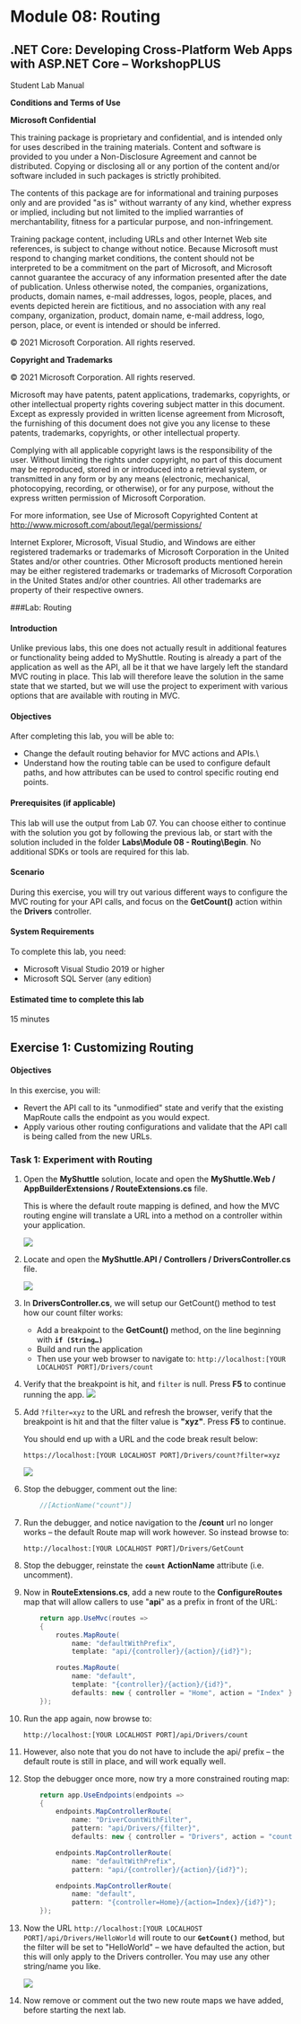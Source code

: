
# Module 08: Routing
## .NET Core: Developing Cross-Platform Web Apps with ASP.NET Core – WorkshopPLUS

Student Lab Manual

**Conditions and Terms of Use**

**Microsoft Confidential**

This training package is proprietary and confidential, and is intended only for
uses described in the training materials. Content and software is provided to
you under a Non-Disclosure Agreement and cannot be distributed. Copying or
disclosing all or any portion of the content and/or software included in such
packages is strictly prohibited.

The contents of this package are for informational and training purposes only
and are provided "as is" without warranty of any kind, whether express or
implied, including but not limited to the implied warranties of merchantability,
fitness for a particular purpose, and non-infringement.

Training package content, including URLs and other Internet Web site references,
is subject to change without notice. Because Microsoft must respond to changing
market conditions, the content should not be interpreted to be a commitment on
the part of Microsoft, and Microsoft cannot guarantee the accuracy of any
information presented after the date of publication. Unless otherwise noted, the
companies, organizations, products, domain names, e-mail addresses, logos,
people, places, and events depicted herein are fictitious, and no association
with any real company, organization, product, domain name, e-mail address, logo,
person, place, or event is intended or should be inferred.

© 2021 Microsoft Corporation. All rights reserved.

**Copyright and Trademarks**

© 2021 Microsoft Corporation. All rights reserved.

Microsoft may have patents, patent applications, trademarks, copyrights, or
other intellectual property rights covering subject matter in this document.
Except as expressly provided in written license agreement from Microsoft, the
furnishing of this document does not give you any license to these patents,
trademarks, copyrights, or other intellectual property.

Complying with all applicable copyright laws is the responsibility of the user.
Without limiting the rights under copyright, no part of this document may be
reproduced, stored in or introduced into a retrieval system, or transmitted in
any form or by any means (electronic, mechanical, photocopying, recording, or
otherwise), or for any purpose, without the express written permission of
Microsoft Corporation.

For more information, see Use of Microsoft Copyrighted Content at  
<http://www.microsoft.com/about/legal/permissions/>

Internet Explorer, Microsoft, Visual Studio, and Windows are either registered
trademarks or trademarks of Microsoft Corporation in the United States and/or
other countries. Other Microsoft products mentioned herein may be either
registered trademarks or trademarks of Microsoft Corporation in the United
States and/or other countries. All other trademarks are property of their
respective owners.

###Lab: Routing


#### Introduction 

Unlike previous labs, this one does not actually result in additional features
or functionality being added to MyShuttle. Routing is already a part of the
application as well as the API, all be it that we have largely left the standard
MVC routing in place. This lab will therefore leave the solution in the same
state that we started, but we will use the project to experiment with various
options that are available with routing in MVC.

#### Objectives 

After completing this lab, you will be able to:

- Change the default routing behavior for MVC actions and APIs.\
- Understand how the routing table can be used to configure default paths, and how attributes can be used to control specific routing end points.

#### Prerequisites (if applicable) 

This lab will use the output from Lab 07. You can choose either to continue with
the solution you got by following the previous lab, or start with the solution
included in the folder **Labs\\Module 08 - Routing\\Begin**. No additional SDKs
or tools are required for this lab.

#### Scenario 

During this exercise, you will try out various different ways to configure the
MVC routing for your API calls, and focus on the **GetCount()** action within
the **Drivers** controller.

#### System Requirements

To complete this lab, you need:
- Microsoft Visual Studio 2019 or higher
- Microsoft SQL Server (any edition)

#### Estimated time to complete this lab 

15 minutes

Exercise 1: Customizing Routing
-------------------------------

#### Objectives 

In this exercise, you will:
- Revert the API call to its "unmodified" state and verify that the existing MapRoute calls the endpoint as you would expect.
- Apply various other routing configurations and validate that the API call is being called from the new URLs.

### Task 1: Experiment with Routing

1. Open the **MyShuttle** solution, locate and open the **MyShuttle.Web / AppBuilderExtensions / RouteExtensions.cs** file.

    This is where the default route mapping is defined, and how the MVC routing
    engine will translate a URL into a method on a controller within your
    application.

    ![](media/2840511607499cfd8216e6d4f021b46f.png)

1. Locate and open the **MyShuttle.API / Controllers / DriversController.cs** file. 

    ![](media/be22e02c1f8fceb09a7e337f7667dd40.png)

1. In **DriversController.cs**, we will setup our GetCount() method to test how our count filter works:
    - Add a breakpoint to the **GetCount()** method, on the line beginning with **`if (String…)`**
    - Build and run the application
    - Then use your web browser to navigate to:
    `http://localhost:[YOUR LOCALHOST PORT]/Drivers/count`
    

1. Verify that the breakpoint is hit, and `filter` is null. Press **F5** to continue running the app.
    ![](media/2019-11-25-13-30-12.png)

1. Add `?filter=xyz` to the URL and refresh the browser, verify that the breakpoint is hit and that the filter value is **"xyz"**. Press **F5** to continue.

    You should end up with a URL and the code break result below:
    
    `https://localhost:[YOUR LOCALHOST PORT]/Drivers/count?filter=xyz`

    ![](media/2019-11-25-13-31-51.png)

1. Stop the debugger, comment out the line:

    ```csharp
        //[ActionName("count")]
    ```

1. Run the debugger, and notice navigation to the **/count** url no longer works – the default Route map will work however. So instead browse to:
    
    `http://localhost:[YOUR LOCALHOST PORT]/Drivers/GetCount`

1. Stop the debugger, reinstate the **`count`** **ActionName** attribute (i.e. uncomment).

1. Now in **RouteExtensions.cs**, add a new route to the **ConfigureRoutes** map that will allow callers to use "**api**" as a prefix in front of the URL:

    ```csharp
        return app.UseMvc(routes =>
        {
            routes.MapRoute(
                name: "defaultWithPrefix",
                template: "api/{controller}/{action}/{id?}");
    
            routes.MapRoute(
                name: "default",
                template: "{controller}/{action}/{id?}",
                defaults: new { controller = "Home", action = "Index" });
        });
    ```
    

1. Run the app again, now browse to:

    `http://localhost:[YOUR LOCALHOST PORT]/api/Drivers/count`

1. However, also note that you do not have to include the api/ prefix – the default route is still in place, and will work equally well.

1. Stop the debugger once more, now try a more constrained routing map:

    ```csharp
        return app.UseEndpoints(endpoints =>
        {
            endpoints.MapControllerRoute(
                name: "DriverCountWithFilter",
                pattern: "api/Drivers/{filter}",
                defaults: new { controller = "Drivers", action = "count" });
    
            endpoints.MapControllerRoute(
                name: "defaultWithPrefix",
                pattern: "api/{controller}/{action}/{id?}");
    
            endpoints.MapControllerRoute(
                name: "default",
                pattern: "{controller=Home}/{action=Index}/{id?}");
        });    
    ```



1. Now the URL `http://localhost:[YOUR LOCALHOST PORT]/api/Drivers/HelloWorld` will route to our **`GetCount()`** method, but the filter will be set to "HelloWorld" – we have defaulted the action, but this will only apply to the Drivers controller. You may use any other string/name you like.

    ![](media/2019-11-25-14-32-42.png)

1. Now remove or comment out the two new route maps we have added, before starting the next lab.

